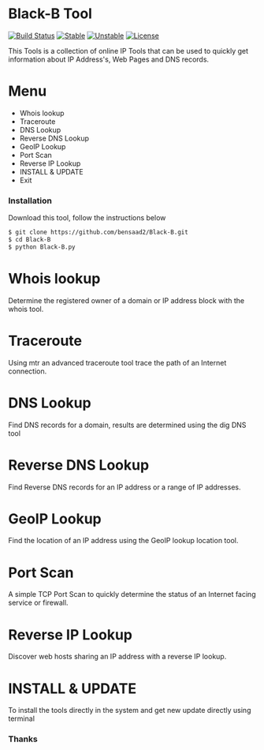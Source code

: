 # Black-B Tool

[![Build Status](https://travis-ci.org/ali-irawan/xtra.svg?branch=master)](https://travis-ci.org/ali-irawan/xtra)
[![Stable](https://poser.pugx.org/ali-irawan/xtra/v/stable.svg)](https://poser.pugx.org/ali-irawan/xtra/v/stable.svg)
[![Unstable](https://poser.pugx.org/ali-irawan/xtra/v/unstable.svg)](https://poser.pugx.org/ali-irawan/xtra/v/unstable.svg)
[![License](https://poser.pugx.org/ali-irawan/xtra/license.svg)](https://poser.pugx.org/ali-irawan/xtra/license.svg)

This Tools is a collection of online IP Tools that can be used to quickly get information about IP Address's, Web Pages and DNS records.
# Menu
 - Whois lookup
 - Traceroute
 - DNS Lookup
 - Reverse DNS Lookup
 - GeoIP Lookup
 - Port Scan
 - Reverse IP Lookup
 - INSTALL & UPDATE
  - Exit

### Installation

  Download this tool, follow the instructions below

  ```sh
  $ git clone https://github.com/bensaad2/Black-B.git
  $ cd Black-B
  $ python Black-B.py
  ```
# Whois lookup

  Determine the registered owner of a domain or IP address block with the whois tool.


# Traceroute

Using mtr an advanced traceroute tool trace the path of an Internet connection.

# DNS Lookup

Find DNS records for a domain, results are determined using the dig DNS tool

# Reverse DNS Lookup

Find Reverse DNS records for an IP address or a range of IP addresses.

# GeoIP Lookup

Find the location of an IP address using the GeoIP lookup location tool.

# Port Scan

A simple TCP Port Scan to quickly determine the status of an Internet facing service or firewall.

 # Reverse IP Lookup

Discover web hosts sharing an IP address with a reverse IP lookup.

# INSTALL & UPDATE

To install the tools directly in the system and get new update directly using terminal


### Thanks
